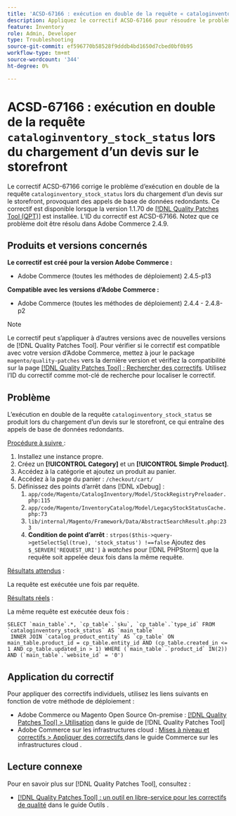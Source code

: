 ```yaml
---
title: 'ACSD-67166 : exécution en double de la requête « cataloginventory_stock_status » lors du chargement d’un devis sur le storefront'
description: Appliquez le correctif ACSD-67166 pour résoudre le problème d’Adobe Commerce où l’exécution en double de la requête « cataloginventory_stock_status » se produit lors du chargement d’un devis sur le storefront, ce qui entraîne des appels de base de données redondants.
feature: Inventory
role: Admin, Developer
type: Troubleshooting
source-git-commit: ef596770b58528f9dddb4bd1650d7cbed0bf0b95
workflow-type: tm+mt
source-wordcount: '344'
ht-degree: 0%

---
```



# ACSD-67166 : exécution en double de la requête `cataloginventory_stock_status` lors du chargement d’un devis sur le storefront

Le correctif ACSD-67166 corrige le problème d’exécution en double de la requête `cataloginventory_stock_status` lors du chargement d’un devis sur le storefront, provoquant des appels de base de données redondants. Ce correctif est disponible lorsque la version 1.1.70 de [[!DNL Quality Patches Tool (QPT)]](/help/tools/quality-patches-tool/quality-patches-tool-to-self-serve-quality-patches.md) est installée. L’ID du correctif est ACSD-67166. Notez que ce problème doit être résolu dans Adobe Commerce 2.4.9.

## Produits et versions concernés

**Le correctif est créé pour la version Adobe Commerce :**

* Adobe Commerce (toutes les méthodes de déploiement) 2.4.5-p13

**Compatible avec les versions d’Adobe Commerce :**

* Adobe Commerce (toutes les méthodes de déploiement) 2.4.4 - 2.4.8-p2

>[!NOTE]
>
>Le correctif peut s’appliquer à d’autres versions avec de nouvelles versions de [!DNL Quality Patches Tool]. Pour vérifier si le correctif est compatible avec votre version d’Adobe Commerce, mettez à jour le package `magento/quality-patches` vers la dernière version et vérifiez la compatibilité sur la page [[!DNL Quality Patches Tool] : Rechercher des correctifs](https://experienceleague.adobe.com/tools/commerce-quality-patches/index.html). Utilisez l’ID du correctif comme mot-clé de recherche pour localiser le correctif.

## Problème

L’exécution en double de la requête `cataloginventory_stock_status` se produit lors du chargement d’un devis sur le storefront, ce qui entraîne des appels de base de données redondants.

<u>Procédure à suivre </u> :

1. Installez une instance propre.
1. Créez un **[!UICONTROL Category]** et un **[!UICONTROL Simple Product]**.
1. Accédez à la catégorie et ajoutez un produit au panier.
1. Accédez à la page du panier : `/checkout/cart/`
1. Définissez des points d’arrêt dans [!DNL xDebug] :
   1. `app/code/Magento/CatalogInventory/Model/StockRegistryPreloader.php:115`
   1. `app/code/Magento/InventoryCatalog/Model/LegacyStockStatusCache.php:73`
   1. `lib/internal/Magento/Framework/Data/AbstractSearchResult.php:233`
   1. **Condition de point d’arrêt** : `strpos($this->query->getSelectSql(true), 'stock_status') !==false`
Ajoutez des `$_SERVER['REQUEST_URI']` à *watches* pour [!DNL PHPStorm] que la requête soit appelée deux fois dans la même requête.

<u>Résultats attendus</u> :

La requête est exécutée une fois par requête.

<u>Résultats réels</u> :

La même requête est exécutée deux fois :

```
SELECT `main_table`.*, `cp_table`.`sku`, `cp_table`.`type_id` FROM `cataloginventory_stock_status` AS `main_table`
 INNER JOIN `catalog_product_entity` AS `cp_table` ON main_table.product_id = cp_table.entity_id AND (cp_table.created_in <= 1 AND cp_table.updated_in > 1) WHERE (`main_table`.`product_id` IN(2)) AND (`main_table`.`website_id` = '0') 
```

## Application du correctif

Pour appliquer des correctifs individuels, utilisez les liens suivants en fonction de votre méthode de déploiement :

* Adobe Commerce ou Magento Open Source On-premise : [[!DNL Quality Patches Tool] > Utilisation](/help/tools/quality-patches-tool/usage.md) dans le guide de [!DNL Quality Patches Tool]
* Adobe Commerce sur les infrastructures cloud : [ Mises à niveau et correctifs > Appliquer des correctifs ](https://experienceleague.adobe.com/docs/commerce-cloud-service/user-guide/develop/upgrade/apply-patches.html) dans le guide Commerce sur les infrastructures cloud .

## Lecture connexe

Pour en savoir plus sur [!DNL Quality Patches Tool], consultez :

* [[!DNL Quality Patches Tool] : un outil en libre-service pour les correctifs de qualité](/help/tools/quality-patches-tool/quality-patches-tool-to-self-serve-quality-patches.md) dans le guide Outils .
